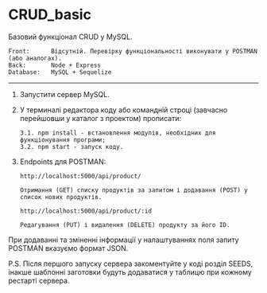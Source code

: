 # CRUD_basic

Базовий функціонал CRUD у MySQL.

    Front:      Відсутній. Перевірку функціональності виконувати у POSTMAN (або аналогах).
    Back:       Node + Express
    Database:   MySQL + Sequelize
__________________________________________________________________

1.  Запустити сервер MySQL.

2.  У терминалі редактора коду або командній строці (завчасно перейшовши у каталог з проектом) прописати:
   
        3.1. npm install - встановлення модулів, необхідних для функціонування програми;
        3.2. npm start - запуск коду.

4.  Endpoints для POSTMAN:

        http://localhost:5000/api/product/
        
        Отримання (GET) списку продуктів за запитом і додавання (POST) у список нових продуктів.
        
        http://localhost:5000/api/product/:id

        Редагування (PUT) і видалення (DELETE) продукту за його ID.

При додаванні та зміненні інформації у налаштуваннях поля запиту POSTMAN вказуємо формат JSON.

P.S. Після першого запуску сервера закоментуйте у коді розділ SEEDS, 
     інакше шаблонні заготовки будуть додаватися у таблицю при кожному рестарті сервера.
